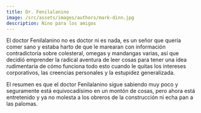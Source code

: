 ```yaml
---
title: Dr. Fenilalanino
image: /src/assets/images/authors/mark-dinn.jpg
description: Nino para los amigos
---
```


El doctor Fenilalanino no es doctor ni es nada, es un señor que quería comer sano y estaba harto de que le marearan con información contradictoria sobre colesteral, omegas y mandangas varias, así que decidió emprender la radical aventura de leer cosas para tener una idea rudimentaria de cómo funciona todo esto cuando le quitas los intereses corporativos, las creencias personales y la estupidez generalizada.

El resumen es que el doctor Fenilalanino sigue sabiendo muy poco y seguramente está equivocadísimo en un montón de cosas, pero ahora está entretenido y ya no molesta a los obreros de la construcción ni echa pan a las palomas.
